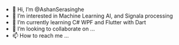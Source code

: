 - 👋 Hi, I’m @AshanSerasinghe
- 👀 I’m interested in Machine Learning AI, and Signala processing 
- 🌱 I’m currently learning C# WPF and Flutter with Dart
- 💞️ I’m looking to collaborate on ...
- 📫 How to reach me ...

<!---
AshanSerasinghe/AshanSerasinghe is a ✨ special ✨ repository because its `README.md` (this file) appears on your GitHub profile.
You can click the Preview link to take a look at your changes.
--->
